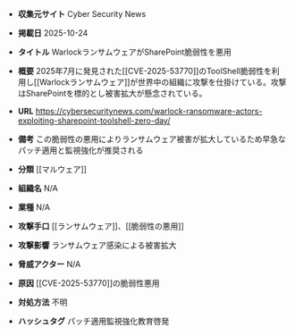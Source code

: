 - **収集元サイト**
Cyber Security News

- **掲載日**
2025-10-24

- **タイトル**
WarlockランサムウェアがSharePoint脆弱性を悪用

- **概要**
2025年7月に発見された[[CVE-2025-53770]]のToolShell脆弱性を利用し[[Warlockランサムウェア]]が世界中の組織に攻撃を仕掛けている。攻撃はSharePointを標的とし被害拡大が懸念されている。

- **URL**
https://cybersecuritynews.com/warlock-ransomware-actors-exploiting-sharepoint-toolshell-zero-day/

- **備考**
この脆弱性の悪用によりランサムウェア被害が拡大しているため早急なパッチ適用と監視強化が推奨される

- **分類**
[[マルウェア]]

- **組織名**
N/A

- **業種**
N/A

- **攻撃手口**
[[ランサムウェア]]、[[脆弱性の悪用]]

- **攻撃影響**
ランサムウェア感染による被害拡大

- **脅威アクター**
N/A

- **原因**
[[CVE-2025-53770]]の脆弱性悪用

- **対処方法**
不明

- **ハッシュタグ**
パッチ適用監視強化教育啓発
